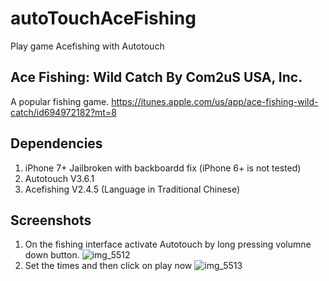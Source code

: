 # autoTouchAceFishing
Play game Acefishing with Autotouch

## Ace Fishing: Wild Catch By Com2uS USA, Inc.
A popular fishing game.
https://itunes.apple.com/us/app/ace-fishing-wild-catch/id694972182?mt=8

## Dependencies
1. iPhone 7+ Jailbroken with backboardd fix (iPhone 6+ is not tested)
2. Autotouch V3.6.1
3. Acefishing V2.4.5 (Language in Traditional Chinese)

## Screenshots
1. On the fishing interface activate Autotouch by long pressing volumne down button.
![img_5512](https://cloud.githubusercontent.com/assets/16481229/24788082/266956fe-1b9e-11e7-98ae-a4f921a68218.PNG)
2. Set the times and then click on play now
![img_5513](https://cloud.githubusercontent.com/assets/16481229/24788083/2669d57a-1b9e-11e7-9584-f0c97066ecdc.PNG)
